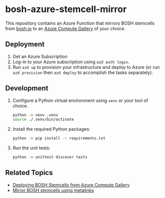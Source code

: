 # bosh-azure-stemcell-mirror

This repository contains an Azure Function that mirrors BOSH stemcells from [bosh.io](https://bosh.io/stemcells) to an [Azure Compute Gallery](https://learn.microsoft.com/en-us/azure/virtual-machines/azure-compute-gallery) of your choice.

## Deployment

1. Get an Azure Subscription
2. Log-in to your Azure subscription using `azd auth login`.
3. Run `azd up` to provision your infrastructure and deploy to Azure (or run `azd provision` then `azd deploy` to accomplish the tasks separately).

## Development

1. Configure a Python virtual environment using `venv` or your tool of choice.

    ```bash
    python -m venv .venv
    source ./.venv/bin/activate
    ```

2. Install the required Python packages:

    ```bash
    python -m pip install -r requirements.txt
    ```

3. Run the unit tests:

    ```bash
    python -m unittest discover tests
    ```

## Related Topics

- [Deploying BOSH Stemcells from Azure Compute Gallery](docs/deploying-bosh-stemcells-from-azure-compute-gallery.md)
- [Mirror BOSH stemcells using metalinks](https://github.com/dpb587/upstream-blob-mirror/blob/master/repository/bosh.io/stemcell/_metalink)
